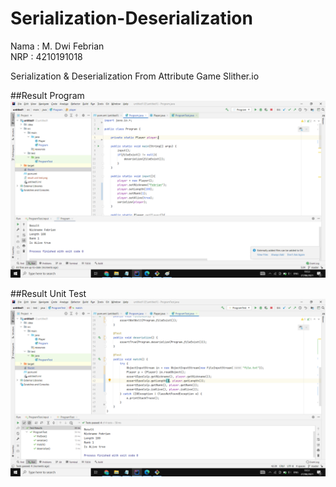 # Serialization-Deserialization

Nama : M. Dwi Febrian<br/>
NRP : 4210191018

Serialization & Deserialization From Attribute Game Slither.io

##Result Program
![Program](https://github.com/FebrianDev/Serialization-Deserialization/blob/main/run%20program.png)

##Result Unit Test
![Program](https://github.com/FebrianDev/Serialization-Deserialization/blob/main/result%20unit%20test.png)
